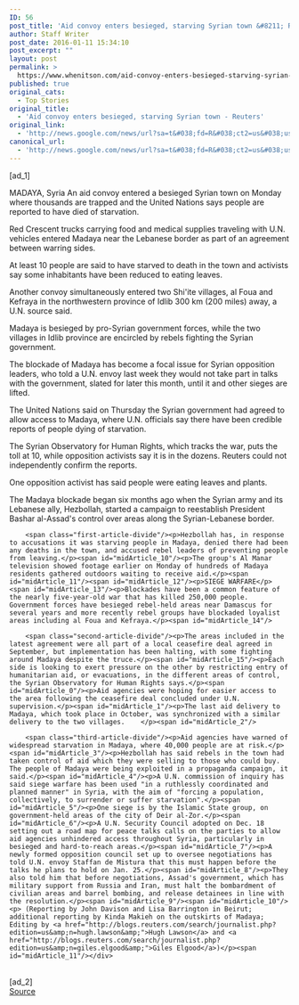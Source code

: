 ```yaml
---
ID: 56
post_title: 'Aid convoy enters besieged, starving Syrian town &#8211; Reuters'
author: Staff Writer
post_date: 2016-01-11 15:34:10
post_excerpt: ""
layout: post
permalink: >
  https://www.whenitson.com/aid-convoy-enters-besieged-starving-syrian-town-reuters/
published: true
original_cats:
  - Top Stories
original_title:
  - 'Aid convoy enters besieged, starving Syrian town - Reuters'
original_link:
  - 'http://news.google.com/news/url?sa=t&#038;fd=R&#038;ct2=us&#038;usg=AFQjCNFWwBtOhx9veYigLM0PbrAXX7u7Ug&#038;clid=c3a7d30bb8a4878e06b80cf16b898331&#038;cid=52779026764904&#038;ei=ccuTVtCyHsj2wQGemLTgDw&#038;url=http://www.reuters.com/article/us-mideast-crisis-syria-idUSKCN0UP0VM20160111'
canonical_url:
  - 'http://news.google.com/news/url?sa=t&#038;fd=R&#038;ct2=us&#038;usg=AFQjCNFWwBtOhx9veYigLM0PbrAXX7u7Ug&#038;clid=c3a7d30bb8a4878e06b80cf16b898331&#038;cid=52779026764904&#038;ei=ccuTVtCyHsj2wQGemLTgDw&#038;url=http://www.reuters.com/article/us-mideast-crisis-syria-idUSKCN0UP0VM20160111'
---
```

 [ad_1]
<br><div id="articleText">
<span id="midArticle_start"/>

<span class="focusParagraph" readability="4"><p><span class="articleLocation">MADAYA, Syria</span> An aid convoy entered a besieged Syrian town on Monday where thousands are trapped and the United Nations says people are reported to have died of starvation.</p></span><span id="midArticle_0"/><p>Red Crescent trucks carrying food and medical supplies traveling with U.N. vehicles entered Madaya near the Lebanese border as part of an agreement between warring sides.</p><span id="midArticle_1"/><p>At least 10 people are said to have starved to death in the town and activists say some inhabitants have been reduced to eating leaves.</p><span id="midArticle_2"/><p>Another convoy simultaneously entered two Shi'ite villages, al Foua and Kefraya in the northwestern province of Idlib 300 km (200 miles) away, a U.N. source said.</p><span id="midArticle_3"/><p>Madaya is besieged by pro-Syrian government forces, while the two villages in Idlib province are encircled by rebels fighting the Syrian government.</p><span id="midArticle_4"/><p>The blockade of Madaya has become a focal issue for Syrian opposition leaders, who told a U.N. envoy last week they would not take part in talks with the government, slated for later this month, until it and other sieges are lifted.</p><span id="midArticle_5"/><p>The United Nations said on Thursday the Syrian government had agreed to allow access to Madaya, where U.N. officials say there have been credible reports of people dying of starvation.</p><span id="midArticle_6"/><p>The Syrian Observatory for Human Rights, which tracks the war, puts the toll at 10, while opposition activists say it is in the dozens. Reuters could not independently confirm the reports.</p><span id="midArticle_7"/><p>One opposition activist has said people were eating leaves and plants.</p><span id="midArticle_8"/><p>The Madaya blockade began six months ago when the Syrian army and its Lebanese ally, Hezbollah, started a campaign to reestablish President Bashar al-Assad's control over areas along the Syrian-Lebanese border.</p><span id="midArticle_9"/>
        
        <span class="first-article-divide"/><p>Hezbollah has, in response to accusations it was starving people in Madaya, denied there had been any deaths in the town, and accused rebel leaders of preventing people from leaving.</p><span id="midArticle_10"/><p>The group's Al Manar television showed footage earlier on Monday of hundreds of Madaya residents gathered outdoors waiting to receive aid.</p><span id="midArticle_11"/><span id="midArticle_12"/><p>SIEGE WARFARE</p><span id="midArticle_13"/><p>Blockades have been a common feature of the nearly five-year-old war that has killed 250,000 people. Government forces have besieged rebel-held areas near Damascus for several years and more recently rebel groups have blockaded loyalist areas including al Foua and Kefraya.</p><span id="midArticle_14"/>
        
        <span class="second-article-divide"/><p>The areas included in the latest agreement were all part of a local ceasefire deal agreed in September, but implementation has been halting, with some fighting around Madaya despite the truce.</p><span id="midArticle_15"/><p>Each side is looking to exert pressure on the other by restricting entry of humanitarian aid, or evacuations, in the different areas of control, the Syrian Observatory for Human Rights says.</p><span id="midArticle_0"/><p>Aid agencies were hoping for easier access to the area following the ceasefire deal concluded under U.N. supervision.</p><span id="midArticle_1"/><p>The last aid delivery to Madaya, which took place in October, was synchronized with a similar delivery to the two villages.    </p><span id="midArticle_2"/>
        
        <span class="third-article-divide"/><p>Aid agencies have warned of widespread starvation in Madaya, where 40,000 people are at risk.</p><span id="midArticle_3"/><p>Hezbollah has said rebels in the town had taken control of aid which they were selling to those who could buy. The people of Madaya were being exploited in a propaganda campaign, it said.</p><span id="midArticle_4"/><p>A U.N. commission of inquiry has said siege warfare has been used "in a ruthlessly coordinated and planned manner" in Syria, with the aim of "forcing a population, collectively, to surrender or suffer starvation".</p><span id="midArticle_5"/><p>One siege is by the Islamic State group, on government-held areas of the city of Deir al-Zor.</p><span id="midArticle_6"/><p>A U.N. Security Council adopted on Dec. 18 setting out a road map for peace talks calls on the parties to allow aid agencies unhindered access throughout Syria, particularly in besieged and hard-to-reach areas.</p><span id="midArticle_7"/><p>A newly formed opposition council set up to oversee negotiations has told U.N. envoy Staffan de Mistura that this must happen before the talks he plans to hold on Jan. 25.</p><span id="midArticle_8"/><p>They also told him that before negotiations, Assad's government, which has military support from Russia and Iran, must halt the bombardment of civilian areas and barrel bombing, and release detainees in line with the resolution.</p><span id="midArticle_9"/><span id="midArticle_10"/><p> (Reporting by John Davison and Lisa Barrington in Beirut; additional reporting by Kinda Makieh on the outskirts of Madaya; Editing by <a href="http://blogs.reuters.com/search/journalist.php?edition=us&amp;n=hugh.lawson&amp;">Hugh Lawson</a> and <a href="http://blogs.reuters.com/search/journalist.php?edition=us&amp;n=giles.elgood&amp;">Giles Elgood</a>)</p><span id="midArticle_11"/></div>
<br>[ad_2]
<br><a href="http://news.google.com/news/url?sa=t&#038;fd=R&#038;ct2=us&#038;usg=AFQjCNFWwBtOhx9veYigLM0PbrAXX7u7Ug&#038;clid=c3a7d30bb8a4878e06b80cf16b898331&#038;cid=52779026764904&#038;ei=ccuTVtCyHsj2wQGemLTgDw&#038;url=http://www.reuters.com/article/us-mideast-crisis-syria-idUSKCN0UP0VM20160111">Source </a>